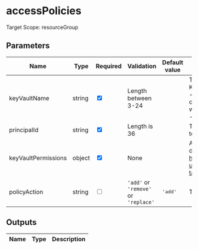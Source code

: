 # accessPolicies

Target Scope: resourceGroup

## Parameters
| Name | Type | Required | Validation | Default value | Description |
| -- |  -- | -- | -- | -- | -- |
| keyVaultName | string | <input type="checkbox" checked> | Length between 3-24 | <pre></pre> | The name of the KeyVault to upsert<br>Keyvault name restrictions:<br>- Keyvault names must be between 3 and 24 alphanumeric characters in length. The name must begin with a letter, end with a letter or digit, and not contain consecutive hyphens<br>- Your keyVaultName must be unique within Azure. |
| principalId | string | <input type="checkbox" checked> | Length is 36 | <pre></pre> | The AAD Object ID of the pricipal you want to assign the role to. |
| keyVaultPermissions | object | <input type="checkbox" checked> | None | <pre></pre> | Assigned permissions for Principal ID. Please refer to this documentation for the object structure: https://docs.microsoft.com/en-us/azure/templates/microsoft.keyvault/vaults/accesspolicies?tabs=bicep#permissions |
| policyAction | string | <input type="checkbox"> | `'add'` or `'remove'` or `'replace'` | <pre>'add'</pre> | The action we choose for keyvault accessPolicies. |
## Outputs
| Name | Type | Description |
| -- |  -- | -- |

